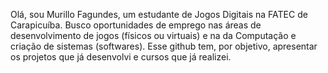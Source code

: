 Olá, sou Murillo Fagundes, um estudante de Jogos Digitais na FATEC de Carapicuíba. Busco oportunidades de emprego nas áreas de desenvolvimento de jogos (físicos ou
virtuais) e na da Computação e criação de sistemas (softwares). Esse github tem, por objetivo, apresentar os projetos que já desenvolvi e cursos que já realizei.
